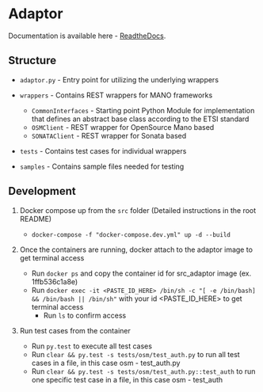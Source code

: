 # Adaptor

Documentation is available here - [ReadtheDocs](https://python-mano-wrappers.readthedocs.io/en/adaptor/).

## Structure

+ `adaptor.py` - Entry point for utilizing the underlying wrappers

+ `wrappers` - Contains REST wrappers for MANO frameworks 
    - `CommonInterfaces` - Starting point Python Module for implementation that defines an abstract base class according to the ETSI standard
    - `OSMClient` - REST wrapper for OpenSource Mano based
    - `SONATAClient` - REST wrapper for Sonata based

+ `tests` - Contains test cases for individual wrappers

+ `samples` - Contains sample files needed for testing

## Development

1. Docker compose up from the `src` folder (Detailed instructions in the root README)

    + `docker-compose -f "docker-compose.dev.yml" up -d --build`

2. Once the containers are running, docker attach to the adaptor image to get terminal access
    + Run `docker ps` and copy the container id for src_adaptor image (ex. 1ffb536c1a8e)
    + Run  `docker exec -it <PASTE_ID_HERE> /bin/sh -c "[ -e /bin/bash] && /bin/bash || /bin/sh"` with your id <PASTE_ID_HERE> to get terminal access
        + Run `ls` to confirm access

3. Run test cases from the container
    + Run `py.test` to execute all test cases
    + Run `clear && py.test -s tests/osm/test_auth.py` to run all test cases in a file, in this case osm - test_auth.py
    + Run `clear && py.test -s tests/osm/test_auth.py::test_auth` to run one specific test case in a file, in this case osm - test_auth
